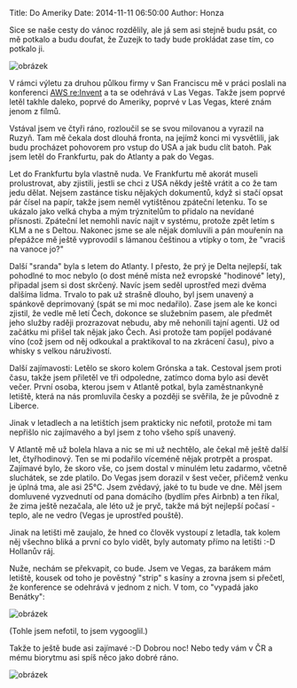 Title: Do Ameriky
Date: 2014-11-11 06:50:00
Author: Honza


Sice se naše cesty do vánoc rozdělily, ale já sem asi stejně budu psát,
co mě potkalo a budu doufat, že Zuzejk to tady bude prokládat zase tím,
co potkalo ji.

![obrázek]({filename}/images/tumblr_inline_nev0a8GTTT1t36z1g.jpg)

V rámci výletu za druhou půlkou firmy v San Franciscu mě v práci poslali
na konferenci [AWS re:Invent](http://reinvent.awsevents.com/) a ta se
odehrává v Las Vegas. Takže jsem poprvé letěl takhle daleko, poprvé do
Ameriky, poprvé v Las Vegas, které znám jenom z filmů.

Vstával jsem ve čtyři ráno, rozloučil se se svou milovanou a vyrazil na
Ruzyň. Tam mě čekala dost dlouhá fronta, na jejímž konci mi vysvětlili,
jak budu procházet pohovorem pro vstup do USA a jak budu clít batoh. Pak
jsem letěl do Frankfurtu, pak do Atlanty a pak do Vegas.

Let do Frankfurtu byla vlastně nuda. Ve Frankfurtu mě akorát museli
prolustrovat, aby zjistili, jestli se chci z USA někdy ještě vrátit a co
že tam jedu dělat. Nejsem zastánce tisku nějakých dokumentů, když si
stačí opsat pár čísel na papír, takže jsem neměl vytištěnou zpáteční
letenku. To se ukázalo jako velká chyba a mým trýznitelům to přidalo na
nevídané přísnosti. Zpáteční let nemohli navíc najít v systému, protože
zpět letím s KLM a ne s Deltou. Nakonec jsme se ale nějak domluvili a
pán mouřenín na přepážce mě ještě vyprovodil s lámanou češtinou a vtípky
o tom, že "vraciš na vanoce jo?"

Další "sranda" byla s letem do Atlanty. I přesto, že prý je Delta
nejlepší, tak pohodlné to moc nebylo (o dost méně místa než evropské
"hodinové" lety), připadal jsem si dost skrčený. Navíc jsem seděl
uprostřed mezi dvěma dalšíma lidma. Trvalo to pak už strašně dlouho, byl
jsem unavený a spánkově deprimovaný (spát se mi moc nedařilo). Zase jsem
ale ke konci zjistil, že vedle mě letí Čech, dokonce se služebním pasem,
ale předmět jeho služby raději prozrazovat nebudu, aby mě nehonili tajní
agenti. Už od začátku mi přišel tak nějak jako Čech. Asi protože tam
popíjel podávané víno (což jsem od něj odkoukal a praktikoval to na
zkrácení času), pivo a whisky s velkou náruživostí.

Další zajímavosti: Letělo se skoro kolem Grónska a tak. Cestoval jsem
proti času, takže jsem přiletěl ve tři odpoledne, zatímco doma bylo asi
devět večer. První osoba, kterou jsem v Atlantě potkal, byla
zaměstnankyně letiště, která na nás promluvila česky a později se
svěřila, že je původně z Liberce.

Jinak v letadlech a na letištích jsem prakticky nic nefotil, protože mi
tam nepřišlo nic zajímavého a byl jsem z toho všeho spíš unavený.

V Atlantě mě už bolela hlava a nic se mi už nechtělo, ale čekal mě ještě
další let, čtyřhodinový. Ten se mi podařilo víceméně nějak protrpět a
prospat. Zajímavé bylo, že skoro vše, co jsem dostal v minulém letu
zadarmo, včetně sluchátek, se zde platilo. Do Vegas jsem dorazil v šest
večer, přičemž venku je úplná tma, ale asi 25°C. Jsem zvědavý, jaké to
tu bude ve dne. Měl jsem domluvené vyzvednutí od pana domácího (bydlím
přes Airbnb) a ten říkal, že zima ještě nezačala, ale léto už je pryč,
takže má být nejlepší počasí - teplo, ale ne vedro (Vegas je uprostřed
pouště).

Jinak na letišti mě zaujalo, že hned co člověk vystoupí z letadla, tak
kolem něj všechno bliká a první co bylo vidět, byly automaty přímo na
letišti :-D Hollanův ráj.

Nuže, nechám se překvapit, co bude. Jsem ve Vegas, za barákem mám
letiště, kousek od toho je pověstný "strip" s kasíny a zrovna jsem si
přečetl, že konference se odehrává v jednom z nich. V tom, co "vypadá
jako Benátky":

![obrázek]({filename}/images/tumblr_inline_nev1fmgoDv1t36z1g.jpg)

(Tohle jsem nefotil, to jsem vygooglil.)

Takže to ještě bude asi zajímavé :-D Dobrou noc! Nebo tedy vám v ČR a
mému biorytmu asi spíš něco jako dobré ráno.

![obrázek]({filename}/images/tumblr_inline_nev1e7Nf9L1t36z1g.jpg)
